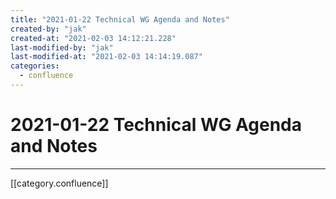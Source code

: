 ```yaml
---
title: "2021-01-22 Technical WG Agenda and Notes"
created-by: "jak"
created-at: "2021-02-03 14:12:21.228"
last-modified-by: "jak"
last-modified-at: "2021-02-03 14:14:19.087"
categories:
  - confluence
---
```


# 2021-01-22 Technical WG Agenda and Notes


---

[[category.confluence]]
